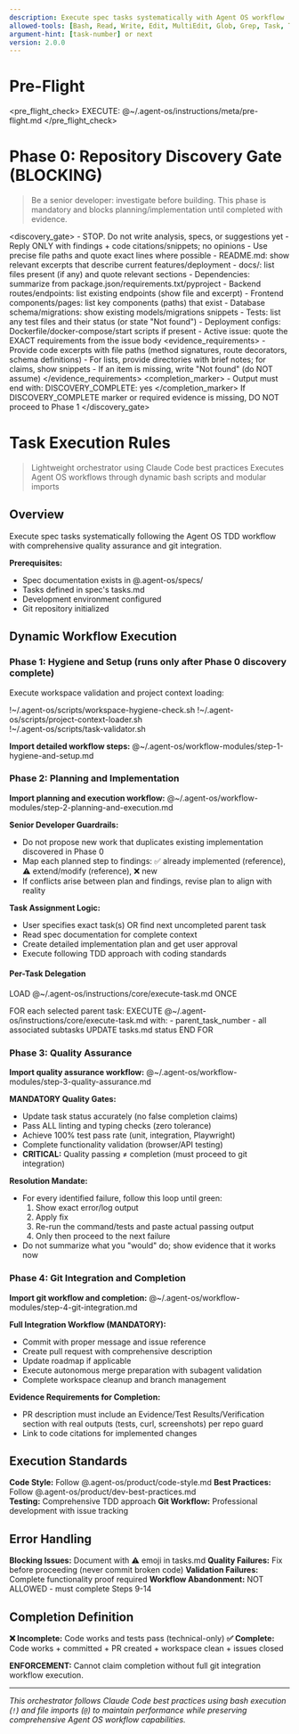 ```yaml
---
description: Execute spec tasks systematically with Agent OS workflow
allowed-tools: [Bash, Read, Write, Edit, MultiEdit, Glob, Grep, Task, TodoWrite]
argument-hint: [task-number] or next
version: 2.0.0
---
```


# Pre-Flight

<pre_flight_check>
  EXECUTE: @~/.agent-os/instructions/meta/pre-flight.md
</pre_flight_check>

# Phase 0: Repository Discovery Gate (BLOCKING)

> Be a senior developer: investigate before building. This phase is mandatory and blocks planning/implementation until completed with evidence.

<discovery_gate>
  <rules>
    - STOP. Do not write analysis, specs, or suggestions yet
    - Reply ONLY with findings + code citations/snippets; no opinions
    - Use precise file paths and quote exact lines where possible
  </rules>
  <checklist>
    - README.md: show relevant excerpts that describe current features/deployment
    - docs/: list files present (if any) and quote relevant sections
    - Dependencies: summarize from package.json/requirements.txt/pyproject
    - Backend routes/endpoints: list existing endpoints (show file and excerpt)
    - Frontend components/pages: list key components (paths) that exist
    - Database schema/migrations: show existing models/migrations snippets
    - Tests: list any test files and their status (or state "Not found")
    - Deployment configs: Dockerfile/docker-compose/start scripts if present
    - Active issue: quote the EXACT requirements from the issue body
  </checklist>
  <evidence_requirements>
    - Provide code excerpts with file paths (method signatures, route decorators, schema definitions)
    - For lists, provide directories with brief notes; for claims, show snippets
    - If an item is missing, write "Not found" (do NOT assume)
  </evidence_requirements>
  <completion_marker>
    - Output must end with: DISCOVERY_COMPLETE: yes
  </completion_marker>
  <block>If DISCOVERY_COMPLETE marker or required evidence is missing, DO NOT proceed to Phase 1</block>
</discovery_gate>

# Task Execution Rules

> Lightweight orchestrator using Claude Code best practices
> Executes Agent OS workflows through dynamic bash scripts and modular imports

## Overview

Execute spec tasks systematically following the Agent OS TDD workflow with comprehensive quality assurance and git integration.

**Prerequisites:**
- Spec documentation exists in @.agent-os/specs/
- Tasks defined in spec's tasks.md  
- Development environment configured
- Git repository initialized

## Dynamic Workflow Execution

### Phase 1: Hygiene and Setup (runs only after Phase 0 discovery complete)

Execute workspace validation and project context loading:

!~/.agent-os/scripts/workspace-hygiene-check.sh
!~/.agent-os/scripts/project-context-loader.sh  
!~/.agent-os/scripts/task-validator.sh

**Import detailed workflow steps:**
@~/.agent-os/workflow-modules/step-1-hygiene-and-setup.md

### Phase 2: Planning and Implementation

**Import planning and execution workflow:**
@~/.agent-os/workflow-modules/step-2-planning-and-execution.md

**Senior Developer Guardrails:**
- Do not propose new work that duplicates existing implementation discovered in Phase 0
- Map each planned step to findings: ✅ already implemented (reference), ⚠️ extend/modify (reference), ❌ new
- If conflicts arise between plan and findings, revise plan to align with reality

**Task Assignment Logic:**
- User specifies exact task(s) OR find next uncompleted parent task
- Read spec documentation for complete context
- Create detailed implementation plan and get user approval
- Execute following TDD approach with coding standards

#### Per-Task Delegation

LOAD @~/.agent-os/instructions/core/execute-task.md ONCE

FOR each selected parent task:
  EXECUTE @~/.agent-os/instructions/core/execute-task.md with:
    - parent_task_number
    - all associated subtasks
  UPDATE tasks.md status
END FOR

### Phase 3: Quality Assurance  

**Import quality assurance workflow:**
@~/.agent-os/workflow-modules/step-3-quality-assurance.md

**MANDATORY Quality Gates:**
- Update task status accurately (no false completion claims)
- Pass ALL linting and typing checks (zero tolerance)
- Achieve 100% test pass rate (unit, integration, Playwright)
- Complete functionality validation (browser/API testing)
- **CRITICAL:** Quality passing ≠ completion (must proceed to git integration)

**Resolution Mandate:**
- For every identified failure, follow this loop until green:
  1) Show exact error/log output
  2) Apply fix
  3) Re-run the command/tests and paste actual passing output
  4) Only then proceed to the next failure
- Do not summarize what you "would" do; show evidence that it works now

### Phase 4: Git Integration and Completion

**Import git workflow and completion:**
@~/.agent-os/workflow-modules/step-4-git-integration.md

**Full Integration Workflow (MANDATORY):**
- Commit with proper message and issue reference
- Create pull request with comprehensive description
- Update roadmap if applicable  
- Execute autonomous merge preparation with subagent validation
- Complete workspace cleanup and branch management

**Evidence Requirements for Completion:**
- PR description must include an Evidence/Test Results/Verification section with real outputs (tests, curl, screenshots) per repo guard
- Link to code citations for implemented changes

## Execution Standards

**Code Style:** Follow @.agent-os/product/code-style.md
**Best Practices:** Follow @.agent-os/product/dev-best-practices.md  
**Testing:** Comprehensive TDD approach
**Git Workflow:** Professional development with issue tracking

## Error Handling

**Blocking Issues:** Document with ⚠️ emoji in tasks.md
**Quality Failures:** Fix before proceeding (never commit broken code)
**Validation Failures:** Complete functionality proof required
**Workflow Abandonment:** NOT ALLOWED - must complete Steps 9-14

## Completion Definition

**❌ Incomplete:** Code works and tests pass (technical-only)
**✅ Complete:** Code works + committed + PR created + workspace clean + issues closed

**ENFORCEMENT:** Cannot claim completion without full git integration workflow execution.

---

*This orchestrator follows Claude Code best practices using bash execution (`!`) and file imports (`@`) to maintain performance while preserving comprehensive Agent OS workflow capabilities.*